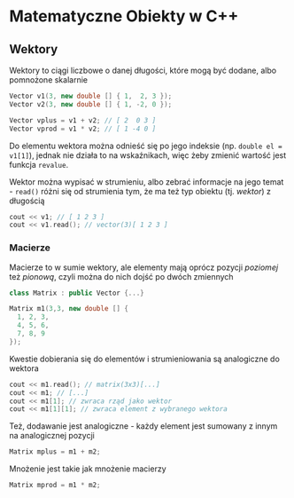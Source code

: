 # Matematyczne Obiekty w C++

## Wektory

Wektory to ciągi liczbowe o danej długości, które mogą być dodane,
albo pomnożone skalarnie

```cpp
Vector v1(3, new double [] { 1,  2, 3 });
Vector v2(3, new double [] { 1, -2, 0 });

Vector vplus = v1 + v2; // [ 2  0 3 ]
Vector vprod = v1 * v2; // [ 1 -4 0 ]
```

Do elementu wektora można odnieść się po jego indeksie (np. `double el = v1[1]`),
jednak nie działa to na wskaźnikach, więc żeby zmienić wartość jest funkcja `revalue`.

Wektor można wypisać w strumieniu, albo zebrać informacje na jego temat - `read()`
różni się od strumienia tym, że ma też typ obiektu (tj. *wektor*) z długością

```cpp
cout << v1; // [ 1 2 3 ]
cout << v1.read(); // vector(3)[ 1 2 3 ]
```

### Macierze

Macierze to w sumie wektory, ale elementy mają oprócz pozycji *poziomej* też *pionową*,
czyli można do nich dojść po dwóch zmiennych

```cpp
class Matrix : public Vector {...}

Matrix m1(3,3, new double [] {
  1, 2, 3,
  4, 5, 6,
  7, 8, 9
});
```

Kwestie dobierania się do elementów i strumieniowania są analogiczne do wektora

```cpp
cout << m1.read(); // matrix(3x3)[...]
cout << m1; // [...]
cout << m1[1]; // zwraca rząd jako wektor
cout << m1[1][1]; // zwraca element z wybranego wektora
```

Też, dodawanie jest analogiczne - każdy element jest sumowany z innym na analogicznej
pozycji

```cpp
Matrix mplus = m1 + m2;
```

Mnożenie jest takie jak mnożenie macierzy

```cpp
Matrix mprod = m1 * m2;
```
